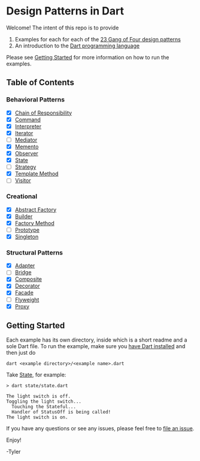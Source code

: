 # Design Patterns in Dart

Welcome! The intent of this repo is to provide

1. Examples for each for each of the [23 Gang of Four design patterns](https://en.wikipedia.org/wiki/Design_Patterns)
2. An introduction to the [Dart programming language](https://dart.dev/)

Please see [Getting Started](#getting-started) for more information on how to run the examples.

## Table of Contents

### Behavioral Patterns

* [x] [Chain of Responsibility](https://github.com/scottt2/design-patterns-in-dart/tree/master/chain_of_responsibility)
* [x] [Command](https://github.com/scottt2/design-patterns-in-dart/tree/master/command)
* [x] [Interpreter](https://github.com/scottt2/design-patterns-in-dart/tree/master/interpreter)
* [x] [Iterator](https://github.com/scottt2/design-patterns-in-dart/tree/master/iterator)
* [ ] [Mediator](https://github.com/scottt2/design-patterns-in-dart/tree/master/mediator)
* [x] [Memento](https://github.com/scottt2/design-patterns-in-dart/tree/master/memento)
* [x] [Observer](https://github.com/scottt2/design-patterns-in-dart/tree/master/observer)
* [x] [State](https://github.com/scottt2/design-patterns-in-dart/tree/master/state)
* [ ] [Strategy](https://github.com/scottt2/design-patterns-in-dart/tree/master/strategy)
* [x] [Template Method](https://github.com/scottt2/design-patterns-in-dart/tree/master/template_method)
* [ ] [Visitor](https://github.com/scottt2/design-patterns-in-dart/tree/master/visitor)

### Creational

* [x] [Abstract Factory](https://github.com/scottt2/design-patterns-in-dart/tree/master/abstract_factory)
* [x] [Builder](https://github.com/scottt2/design-patterns-in-dart/tree/master/builder)
* [x] [Factory Method](https://github.com/scottt2/design-patterns-in-dart/tree/master/factory_method)
* [ ] [Prototype](https://github.com/scottt2/design-patterns-in-dart/tree/master/prototype)
* [x] [Singleton](https://github.com/scottt2/design-patterns-in-dart/tree/master/singleton)

### Structural Patterns

* [x] [Adapter](https://github.com/scottt2/design-patterns-in-dart/tree/master/adapter)
* [ ] [Bridge](https://github.com/scottt2/design-patterns-in-dart/tree/master/bridge)
* [x] [Composite](https://github.com/scottt2/design-patterns-in-dart/tree/master/composite)
* [x] [Decorator](https://github.com/scottt2/design-patterns-in-dart/tree/master/decorator)
* [x] [Facade](https://github.com/scottt2/design-patterns-in-dart/tree/master/facade)
* [ ] [Flyweight](https://github.com/scottt2/design-patterns-in-dart/tree/master/flyweight)
* [x] [Proxy](https://github.com/scottt2/design-patterns-in-dart/tree/master/proxy)

## Getting Started

Each example has its own directory, inside which is a short readme and a sole Dart file.
To run the example, make sure you [have Dart installed](https://dart.dev/get-dart) and then just do
```
dart <example directory>/<example name>.dart
```
Take [State](https://github.com/scottt2/design-patterns-in-dart/tree/master/state), for example:
```
> dart state/state.dart

The light switch is off.
Toggling the light switch...
  Touching the Stateful...
  Handler of StatusOff is being called!
The light switch is on.
```

If you have any questions or see any issues, please feel free to [file an issue](https://github.com/scottt2/design-patterns-in-dart/issues/new).

Enjoy!

-Tyler


